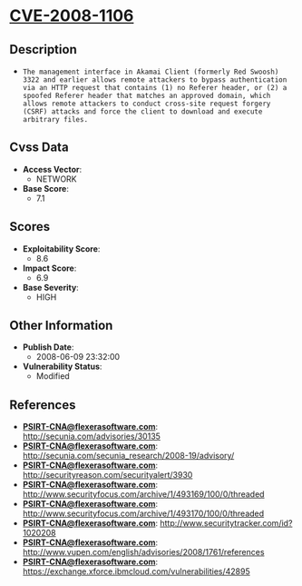 
# [CVE-2008-1106](http://secunia.com/advisories/30135)

## Description

- `The management interface in Akamai Client (formerly Red Swoosh) 3322 and earlier allows remote attackers to bypass authentication via an HTTP request that contains (1) no Referer header, or (2) a spoofed Referer header that matches an approved domain, which allows remote attackers to conduct cross-site request forgery (CSRF) attacks and force the client to download and execute arbitrary files.`

## Cvss Data

- **Access Vector**:
  - NETWORK
- **Base Score**:
  - 7.1

## Scores

- **Exploitability Score**:
  - 8.6
- **Impact Score**:
  - 6.9
- **Base Severity**:
  - HIGH

## Other Information

- **Publish Date**:
  - 2008-06-09 23:32:00
- **Vulnerability Status**:
  - Modified

## References

- **PSIRT-CNA@flexerasoftware.com**: http://secunia.com/advisories/30135
- **PSIRT-CNA@flexerasoftware.com**: http://secunia.com/secunia_research/2008-19/advisory/
- **PSIRT-CNA@flexerasoftware.com**: http://securityreason.com/securityalert/3930
- **PSIRT-CNA@flexerasoftware.com**: http://www.securityfocus.com/archive/1/493169/100/0/threaded
- **PSIRT-CNA@flexerasoftware.com**: http://www.securityfocus.com/archive/1/493170/100/0/threaded
- **PSIRT-CNA@flexerasoftware.com**: http://www.securitytracker.com/id?1020208
- **PSIRT-CNA@flexerasoftware.com**: http://www.vupen.com/english/advisories/2008/1761/references
- **PSIRT-CNA@flexerasoftware.com**: https://exchange.xforce.ibmcloud.com/vulnerabilities/42895
